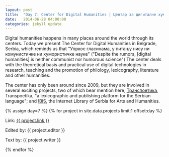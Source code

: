 ```yaml
---
layout: post
title:  "Day 7: Center for Digital Humanities | Центар за дигиталне хуманистичке науке"
date:   2014-06-28 04:00:00
categories: jekyll update
---
```


Digital humanities happens in many places around the world through its centers. Today we present The Center for Digital Humanities in Belgrade, Serbia, which reminds us that "Упркос гласинама, у питању нису ни комунистичке ни хумористичке науке" ("Despite the rumors, [digital humanities] is neither communist nor humorous science") The center deals with the theoretical basis and practical use of digital technologies in research, teaching and the promotion of philology, lexicography, literature and other humanities. 

The center has only been around since 2009, but they are involved in several exciting projects, two of which bear mention here, [Транспоетика](http://www.transpoetika.org/), Transpoetika, "a lexicographic and publishing platform for the Serbian language"; and [IBiS](http://ibis.mi.sanu.ac.rs/index_e.html), the Internet Library of Serbia for Arts and Humanities. 
 


<!-- Remember to assign the day -->
{% assign day=7 %}
{% for project in site.data.projects limit:1 offset:day %}
<p>Link: <a href="{{ project.link }}">{{ project.link }}</a></p>
<p>Edited by: {{ project.editor }}</p>
<p>Text by: {{ project.writer }}</p>
{% endfor %}
